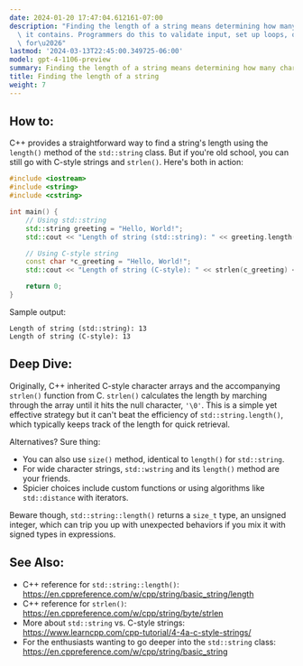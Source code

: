 ```yaml
---
date: 2024-01-20 17:47:04.612161-07:00
description: "Finding the length of a string means determining how many characters\
  \ it contains. Programmers do this to validate input, set up loops, or prepare data\
  \ for\u2026"
lastmod: '2024-03-13T22:45:00.349725-06:00'
model: gpt-4-1106-preview
summary: Finding the length of a string means determining how many characters it contains.
title: Finding the length of a string
weight: 7
---
```


## How to:
C++ provides a straightforward way to find a string's length using the `length()` method of the `std::string` class. But if you're old school, you can still go with C-style strings and `strlen()`. Here's both in action:

```C++
#include <iostream>
#include <string>
#include <cstring>

int main() {
    // Using std::string
    std::string greeting = "Hello, World!";
    std::cout << "Length of string (std::string): " << greeting.length() << std::endl;

    // Using C-style string
    const char *c_greeting = "Hello, World!";
    std::cout << "Length of string (C-style): " << strlen(c_greeting) << std::endl;

    return 0;
}
```

Sample output:
```
Length of string (std::string): 13
Length of string (C-style): 13
```

## Deep Dive:
Originally, C++ inherited C-style character arrays and the accompanying `strlen()` function from C. `strlen()` calculates the length by marching through the array until it hits the null character, `'\0'`. This is a simple yet effective strategy but it can't beat the efficiency of `std::string.length()`, which typically keeps track of the length for quick retrieval.

Alternatives? Sure thing:
- You can also use `size()` method, identical to `length()` for `std::string`.
- For wide character strings, `std::wstring` and its `length()` method are your friends.
- Spicier choices include custom functions or using algorithms like `std::distance` with iterators.

Beware though, `std::string::length()` returns a `size_t` type, an unsigned integer, which can trip you up with unexpected behaviors if you mix it with signed types in expressions.

## See Also:
- C++ reference for `std::string::length()`: https://en.cppreference.com/w/cpp/string/basic_string/length
- C++ reference for `strlen()`: https://en.cppreference.com/w/cpp/string/byte/strlen
- More about `std::string` vs. C-style strings: https://www.learncpp.com/cpp-tutorial/4-4a-c-style-strings/
- For the enthusiasts wanting to go deeper into the `std::string` class: https://en.cppreference.com/w/cpp/string/basic_string
